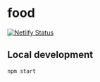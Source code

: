 # food

[![Netlify Status](https://api.netlify.com/api/v1/badges/0258ba43-bbcc-48a7-9a04-c4edbbc4d162/deploy-status)](https://app.netlify.com/sites/fooddaoon/deploys)

## Local development
```
npm start
```